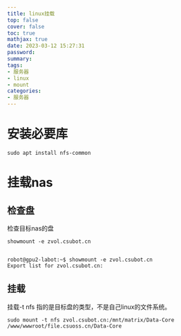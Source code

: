 ```yaml
---
title: linux挂载
top: false
cover: false
toc: true
mathjax: true
date: 2023-03-12 15:27:31
password:
summary:
tags:
- 服务器
- linux
- mount
categories:
- 服务器
---
```




# 安装必要库

```
sudo apt install nfs-common
```





# 挂载nas



## 检查盘

检查目标nas的盘

```
showmount -e zvol.csubot.cn


robot@gpu2-labot:~$ showmount -e zvol.csubot.cn
Export list for zvol.csubot.cn:
```





## 挂载

挂载-t nfs 指的是目标盘的类型，不是自己linux的文件系统。

```
sudo mount -t nfs zvol.csubot.cn:/mnt/matrix/Data-Core  /www/wwwroot/file.csuoss.cn/Data-Core
```

